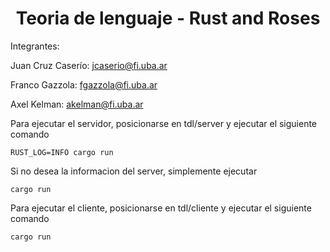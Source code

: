 <h1 align="center">Teoria de lenguaje - Rust and Roses</h1>

Integrantes:

Juan Cruz Caserío: jcaserio@fi.uba.ar

Franco Gazzola: fgazzola@fi.uba.ar

Axel Kelman: akelman@fi.uba.ar


Para ejecutar el servidor, posicionarse en tdl/server y ejecutar el siguiente comando  

```
RUST_LOG=INFO cargo run
```

Si no desea la informacion del server, simplemente ejecutar

```
cargo run
```

Para ejecutar el cliente, posicionarse en tdl/cliente y ejecutar el siguiente comando

```
cargo run
```


